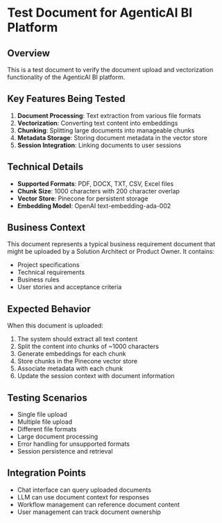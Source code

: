 # Test Document for AgenticAI BI Platform

## Overview
This is a test document to verify the document upload and vectorization functionality of the AgenticAI BI platform.

## Key Features Being Tested
1. **Document Processing**: Text extraction from various file formats
2. **Vectorization**: Converting text content into embeddings
3. **Chunking**: Splitting large documents into manageable chunks
4. **Metadata Storage**: Storing document metadata in the vector store
5. **Session Integration**: Linking documents to user sessions

## Technical Details
- **Supported Formats**: PDF, DOCX, TXT, CSV, Excel files
- **Chunk Size**: 1000 characters with 200 character overlap
- **Vector Store**: Pinecone for persistent storage
- **Embedding Model**: OpenAI text-embedding-ada-002

## Business Context
This document represents a typical business requirement document that might be uploaded by a Solution Architect or Product Owner. It contains:
- Project specifications
- Technical requirements
- Business rules
- User stories and acceptance criteria

## Expected Behavior
When this document is uploaded:
1. The system should extract all text content
2. Split the content into chunks of ~1000 characters
3. Generate embeddings for each chunk
4. Store chunks in the Pinecone vector store
5. Associate metadata with each chunk
6. Update the session context with document information

## Testing Scenarios
- Single file upload
- Multiple file upload
- Different file formats
- Large document processing
- Error handling for unsupported formats
- Session persistence and retrieval

## Integration Points
- Chat interface can query uploaded documents
- LLM can use document context for responses
- Workflow management can reference document content
- User management can track document ownership 